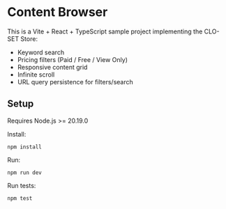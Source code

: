 # Content Browser 

This is a Vite + React + TypeScript sample project implementing the CLO-SET Store:
- Keyword search
- Pricing filters (Paid / Free / View Only)
- Responsive content grid
- Infinite scroll
- URL query persistence for filters/search

## Setup

Requires Node.js >= 20.19.0

Install:
```
npm install
```

Run:
```
npm run dev
```

Run tests:
```
npm test
```
